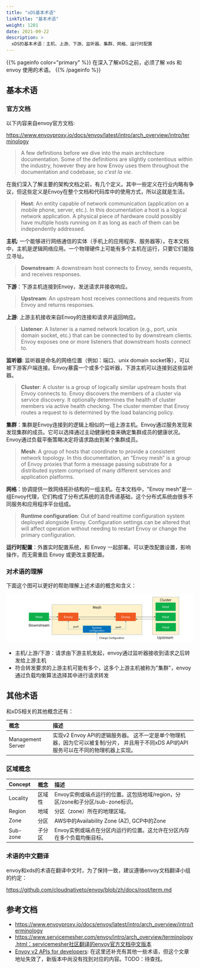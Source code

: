 ```yaml
---
title: "xDS基本术语"
linkTitle: "基本术语"
weight: 1201
date: 2021-09-22
description: >
  xDS的基本术语：主机、上游、下游、监听器、集群、网格、运行时配置
---
```


{{% pageinfo color="primary" %}}
在深入了解xDS之前，必须了解 xds 和 envoy 使用的术语。
{{% /pageinfo %}}

## 基本术语

### 官方文档

以下内容来自envoy官方文档:

https://www.envoyproxy.io/docs/envoy/latest/intro/arch_overview/intro/terminology

> A few definitions before we dive into the main architecture documentation. Some of the definitions are slightly contentious within the industry, however they are how Envoy uses them throughout the documentation and codebase, so *c’est la vie*.

在我们深入了解主要的架构文档之前，有几个定义。其中一些定义在行业内略有争议，但这些定义是Envoy在整个文档和代码库中的使用方式，所以这就是生活。

> **Host**: An entity capable of network communication (application on a mobile phone, server, etc.). In this documentation a host is a logical network application. A physical piece of hardware could possibly have multiple hosts running on it as long as each of them can be independently addressed.

**主机**: 一个能够进行网络通信的实体（手机上的应用程序、服务器等）。在本文档中，主机是逻辑网络应用。一个物理硬件上可能有多个主机在运行，只要它们能独立寻址。

> **Downstream**: A downstream host connects to Envoy, sends requests, and receives responses.

**下游**：下游主机连接到Envoy，发送请求并接收响应。

> **Upstream**: An upstream host receives connections and requests from Envoy and returns responses.

**上游**: 上游主机接收来自Envoy的连接和请求并返回响应。

> **Listener**: A listener is a named network location (e.g., port, unix domain socket, etc.) that can be connected to by downstream clients. Envoy exposes one or more listeners that downstream hosts connect to.

**监听器**: 监听器是命名的网络位置（例如：端口、unix domain socket等），可以被下游客户端连接。Envoy暴露一个或多个监听器，下游主机可以连接到这些监听器。

> **Cluster**: A cluster is a group of logically similar upstream hosts that Envoy connects to. Envoy discovers the members of a cluster via service discovery. It optionally determines the health of cluster members via active health checking. The cluster member that Envoy routes a request to is determined by the load balancing policy.

**集群**：集群是Envoy连接到的逻辑上相似的一组上游主机。Envoy通过服务发现来发现集群的成员。它可以选择通过主动健康检查来确定集群成员的健康状况。Envoy通过负载平衡策略决定将请求路由到某个集群成员。

> **Mesh**: A group of hosts that coordinate to provide a consistent network topology. In this documentation, an “Envoy mesh” is a group of Envoy proxies that form a message passing substrate for a distributed system comprised of many different services and application platforms.

**网格**：协调提供一致网络拓扑结构的一组主机。在本文档中，"Envoy mesh"是一组Envoy代理，它们构成了分布式系统的消息传递基础，这个分布式系统由很多不同服务和应用程序平台组成。

> **Runtime configuration**: Out of band realtime configuration system deployed alongside Envoy. Configuration settings can be altered that will affect operation without needing to restart Envoy or change the primary configuration.

**运行时配置**：外置实时配置系统，和 Envoy 一起部署。可以更改配置设置，影响操作，而无需重启 Envoy 或更改主要配置。

### 对术语的理解

下面这个图可以更好的帮助理解上述术语的概念和含义：

![](images/terminology.png)

- 主机/上游/下游：请求由下游主机发起，envoy通过监听器接收到请求之后转发给上游主机
- 符合转发要求的上游主机可能有多个，这多个上游主机被称为"集群"，envoy通过负载均衡算法选择其中进行请求转发

## 其他术语

和xDS相关的其他概念还有：

| 概念              | 描述                                                         |
| :---------------- | :----------------------------------------------------------- |
| Management Server | 实现v2 Envoy API的逻辑服务器。 这不一定是单个物理机器，因为它可以被复制/分片， 并且用于不同xDS API的API服务可以在不同的物理机器上实现。 |

### 区域概念

| Concept  | 概念   | 描述                                                         |
| :------- | :----- | :----------------------------------------------------------- |
| Locality | 区域性 | Envoy实例或端点运行的位置。这包括地域/region，分区/zone和子分区/sub-zone标识。 |
| Region   | 地域   | 分区（zone）所在的地理区域。                                 |
| Zone     | 分区   | AWS中的Availability Zone (AZ), GCP中的Zone                   |
| Sub-zone | 子分区 | Envoy实例或端点在分区内运行的位置。这允许在分区内存在多个负载均衡目标。 |

### 术语的中文翻译

envoy和xds的术语在翻译中文时，为了保持一致，建议遵循envoy文档翻译小组的约定：

https://github.com/cloudnativeto/envoy/blob/zh/docs/root/term.md

## 参考文档

- https://www.envoyproxy.io/docs/envoy/latest/intro/arch_overview/intro/terminology
- https://www.servicemesher.com/envoy/intro/arch_overview/terminology.html：servicemesher社区翻译的envoy官方文档中文版本
- [Envoy v2 APIs for developers](https://github.com/envoyproxy/data-plane-api/blob/master/API_OVERVIEW.md): 在这里还补充有其他一些术语，但这个文章地址失效了，新版本中尚没有找到对应的内容。TODO：待查找。
